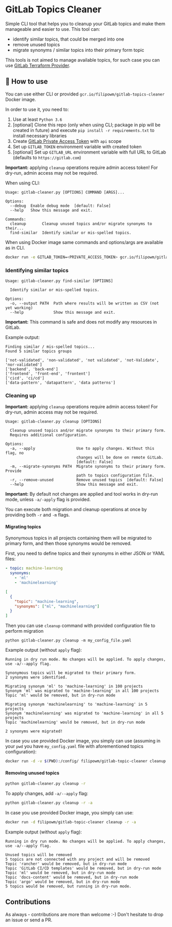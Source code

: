 # GitLab Topics Cleaner

Simple CLI tool that helps you to cleanup your GitLab topics
and make them manageable and easier to use. This tool can:
- identify similar topics, that could be merged into one
- remove unused topics
- migrate synonyms / similar topics into their primary form topic

This tools is not aimed to manage available topics, for such case
you can use [GitLab Terraform Provider](https://registry.terraform.io/providers/gitlabhq/gitlab/latest/docs/resources/topic).

## 🚀 How to use

You can use either CLI or provided `gcr.io/filipowm/gitlab-topics-cleaner` Docker image.

In order to use it, you need to:
1. Use at least `Python 3.6`
1. [optional] Clone this repo (only when using CLI; package in pip will be created in future) 
    and execute `pip install -r requirements.txt` to install necessary libraries
1. Create [GitLab Private Access Token](https://docs.gitlab.com/ee/user/profile/personal_access_tokens.html) with `api` scope
1. Set up `GITLAB_TOKEN` environment variable with created token
1. [optional] Set up `GITLAB_URL` environment variable with full URL to GitLab (defaults to `https://gitlab.com`)

**Important:** applying `cleanup` operations require admin access token! For dry-run, admin access may not be required.

When using CLI:
```
Usage: gitlab-cleaner.py [OPTIONS] COMMAND [ARGS]...

Options:
  --debug  Enable debug mode  [default: False]
  --help   Show this message and exit.

Commands:
  cleanup       Cleanup unused topics and/or migrate synonyms to their...
  find-similar  Identify similar or mis-spelled topics.
```

When using Docker image same commands and options/args are available as in CLI.
```bash
docker run -e GITLAB_TOKEN=<PRIVATE_ACCESS_TOKEN> gcr.io/filipowm/gitlab-topics-cleaner [OPTIONS] COMMAND [ARGS]...
```

### Identifying similar topics

```
Usage: gitlab-cleaner.py find-similar [OPTIONS]

  Identify similar or mis-spelled topics.

Options:
  -o, --output PATH  Path where results will be written as CSV (not yet working)
  --help             Show this message and exit.
```

**Important:** This command is safe and does not modify any resources in GitLab.

Example output:
```
Finding similar / mis-spelled topics...
Found 5 similar topics groups

['not-validated', 'non-validated', 'not validated', 'not-Validate', 'nor-validated']
['backend', 'back-end']
['frontend', 'front-end', 'frontent']
['cicd', 'ci/cd']
['data-pattern', 'datapattern', 'data patterns']
```

### Cleaning up

**Important:** applying `cleanup` operations require admin access token! For dry-run, admin access may not be required.

```
Usage: gitlab-cleaner.py cleanup [OPTIONS]

  Cleanup unused topics and/or migrate synonyms to their primary form.
  Requires additional configuration.

Options:
  -a, --apply                  Use to apply changes. Without this flag, no
                               changes will be done on remote GitLab.
                               [default: False]
  -m, --migrate-synonyms PATH  Migrate synonyms to their primary form. Provide
                               path to topics configuration file.
  -r, --remove-unused          Remove unused topics  [default: False]
  --help                       Show this message and exit.
```

**Important:** By default not changes are applied and tool works in dry-run mode,
unless `-a/-apply` flag is provided.

You can execute both migration and cleanup operations at once by providing both `-r` and `-m` flags.

#### Migrating topics

Synonymous topics in all projects containing them will be migrated to primary form,
and then those synonyms would be removed.

First, you need to define topics and their synonyms in either JSON or YAML files:

```yaml
- topic: machine-learning
  synonyms:
    - 'ml'
    - 'machinelearning'
```

```json
[
  {
    "topic": "machine-learning",
    "synonyms": ["ml", "machinelearning"]
  }
]
```

Then you can use `cleanup` command with provided configuration file to perform migration
```shell
python gitlab-cleaner.py cleanup -m my_config_file.yaml
```

Example output (without `apply` flag):
```
Running in dry run mode. No changes will be applied. To apply changes, use -a/--apply flag.

Synonymous topics will be migrated to their primary form.
2 synonyms were identified.

Migrating synonym 'ml' to 'machine-learning' in 100 projects
Synonym 'ml' was migrated to 'machine-learning' in all 100 projects
Topic 'ml' would be removed, but in dry-run mode

Migrating synonym 'machinelearning' to 'machine-learning' in 5 projects
Synonym 'machinelearning' was migrated to 'machine-learning' in all 5 projects
Topic 'machinelearning' would be removed, but in dry-run mode

2 synonyms were migrated!
```

In case you use provided Docker image, you simply can use (assuming in your `pwd` you have `my_config.yaml`
file with aforementioned topics configuration):
```bash
docker run -d -v $(PWD):/config/ filipowm/gitlab-topic-cleaner cleanup -m /config/my_config.yaml -a
```

#### Removing unused topics

```bash
python gitlab-cleaner.py cleanup -r
```

To apply changes, add `-a/--apply` flag:
```bash
python gitlab-cleaner.py cleanup -r -a
```

In case you use provided Docker image, you simply can use:
```bash
docker run -d filipowm/gitlab-topic-cleaner cleanup -r -a
```

Example output (without `apply` flag):
```
Running in dry run mode. No changes will be applied. To apply changes, use -a/--apply flag.

Unused topics will be removed
5 topics are not connected with any project and will be removed
Topic 'rancher' would be removed, but in dry-run mode
Topic 'GitLab CI/CD templates' would be removed, but in dry-run mode
Topic 'ml' would be removed, but in dry-run mode
Topic 'docs-content' would be removed, but in dry-run mode
Topic 'argo' would be removed, but in dry-run mode
5 topics would be removed, but running in dry-run mode.
```

## Contributions

As always - contributions are more than welcome :-) Don't hesitate
to drop an issue or send a PR.